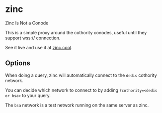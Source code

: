 # zinc
Zinc Is Not a Conode

This is a simple proxy around the cothority conodes, useful until they support wss:// connection.

See it live and use it at [zinc.cool](https://zinc.cool/).

## Options

When doing a query, zinc will automatically connect to the `dedis` cothority network.

You can decide which network to connect to by adding `?cothority=<dedis or bsa>` to your query.

The `bsa` network is a test network running on the same server as zinc.
